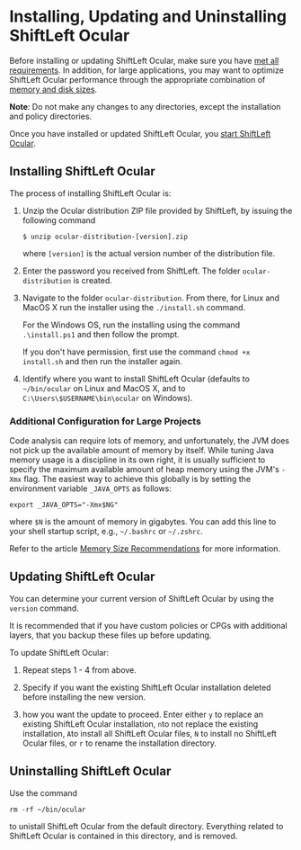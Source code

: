 # Installing, Updating and Uninstalling ShiftLeft Ocular

Before installing or updating ShiftLeft Ocular, make sure you have [met all requirements](../../introduction/requirements.md). In addition, for large applications, you may want to optimize ShiftLeft Ocular performance through the appropriate combination of [memory and disk sizes](../about/ocular-memory-size.md).

**Note**: Do not make any changes to any directories, except the installation and policy directories.

Once you have installed or updated ShiftLeft Ocular, you [start ShiftLeft Ocular](starting.md).

## Installing ShiftLeft Ocular

The process of installing ShiftLeft Ocular is:

1. Unzip the Ocular distribution ZIP file provided by ShiftLeft, by issuing the following command

   ```
   $ unzip ocular-distribution-[version].zip
   ```
     where `[version]` is the actual version number of the distribution file.

2. Enter the password you received from ShiftLeft. The folder `ocular-distribution` is created.

3. Navigate to the folder `ocular-distribution`. From there, for Linux and MacOS X run the installer using the `./install.sh` command. 

     For the Windows OS, run the installing using the command `.\install.ps1` and then follow the prompt.

     If you don't have permission, first use the  command `chmod +x install.sh` and then run the installer again.

4. Identify where you want to install ShiftLeft Ocular (defaults to `~/bin/ocular` on Linux and MacOS X, and to `C:\Users\$USERNAME\bin\ocular` on Windows).

### Additional Configuration for Large Projects

Code analysis can require lots of memory, and unfortunately, the JVM does not pick up the available amount of memory by itself. While tuning Java memory usage is a discipline in its own right, it is usually sufficient to specify the maximum available amount of heap memory using the JVM's `-Xmx` flag. The easiest way to achieve this globally is by setting the environment variable `_JAVA_OPTS` as follows:

```
export _JAVA_OPTS="-Xmx$NG"
```
where `$N` is the amount of memory in gigabytes. You can add this line to your shell startup script, e.g., `~/.bashrc` or `~/.zshrc`.

Refer to the article [Memory Size Recommendations](../about/ocular-memory-size.md) for more information.

## Updating ShiftLeft Ocular

You can determine your current version of ShiftLeft Ocular by using the `version` command. 

It is recommended that if you have custom policies or CPGs with additional layers, that you backup these files up before updating.

To update ShiftLeft Ocular:

1. Repeat steps 1 - 4 from above. 

2. Specify if you want the existing ShiftLeft Ocular installation deleted before installing the new version.

3. how you want the update to proceed. Enter either `y` to replace an existing ShiftLeft Ocular installation, `n`to not replace the existing installation, `A`to install all ShiftLeft Ocular files, `N` to install no ShiftLeft Ocular files, or `r` to rename the installation directory.

## Uninstalling ShiftLeft Ocular

Use the command 

```
rm -rf ~/bin/ocular
```

to unistall ShiftLeft Ocular from the default directory. Everything related to ShiftLeft Ocular is contained in this directory, and is removed.
